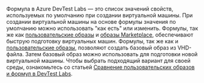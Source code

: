 Формула в Azure DevTest Labs — это список значений свойств, используемых по умолчанию при создании виртуальной машины. При создании виртуальной машины на основе формулы значения по умолчанию можно использовать "как есть" или изменить. Формулы, так же как [пользовательские образы](../articles/lab-services/devtest-lab-create-template.md) и [образы Marketplace](../articles/lab-services/devtest-lab-configure-marketplace-images.md), обеспечивают быструю подготовку виртуальных машин. Формулы, так же как и [пользовательские образы](../articles/lab-services/devtest-lab-create-template.md), позволяют создать базовый образ из VHD-файла. Затем базовый образ можно использовать для подготовки новой виртуальной машины. Чтобы выбрать подходящий вариант для своей среды, ознакомьтесь со статьей [Сравнение пользовательских образов и формул в DevTest Labs](../articles/lab-services/devtest-lab-comparing-vm-base-image-types.md).
